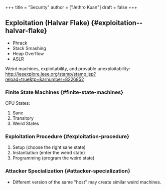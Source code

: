 +++
title = "Security"
author = ["Jethro Kuan"]
draft = false
+++

## Exploitation (Halvar Flake) {#exploitation--halvar-flake}

- Phrack
- Stack Smashing
- Heap Overflow
- ASLR

Weird machines, exploitability, and provable unexploitability:
<http://ieeexplore.ieee.org/stamp/stamp.jsp?reload=true&tp=&arnumber=8226852>

### Finite State Machines {#finite-state-machines}

CPU States:

1.  Sane
2.  Transitory
3.  Weird States

### Exploitation Procedure {#exploitation-procedure}

1.  Setup (choose the right sane state)
2.  Instantiation (enter the weird state)
3.  Programming (program the weird state)

### Attacker Specialization {#attacker-specialization}

- Different version of the same "host" may create similar weird machines.
